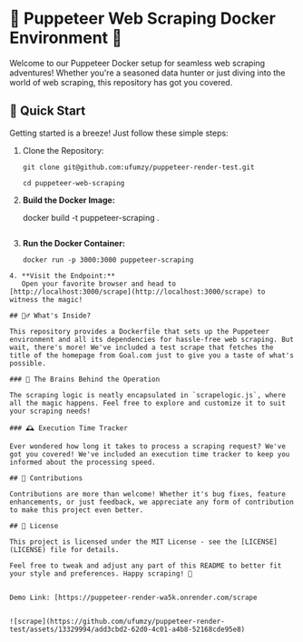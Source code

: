 
# 🌟 Puppeteer Web Scraping Docker Environment 🌟

Welcome to our Puppeteer Docker setup for seamless web scraping adventures! Whether you're a seasoned data hunter or just diving into the world of web scraping, this repository has got you covered.

## 🚀 Quick Start

Getting started is a breeze! Just follow these simple steps:

1. Clone the Repository:
   ```
   git clone git@github.com:ufumzy/puppeteer-render-test.git
   ```
   ```
   cd puppeteer-web-scraping
   ```
2. **Build the Docker Image:**
  
   docker build -t puppeteer-scraping .
   ```

3. **Run the Docker Container:**
   ```
   docker run -p 3000:3000 puppeteer-scraping
   ```
```
4. **Visit the Endpoint:**
   Open your favorite browser and head to [http://localhost:3000/scrape](http://localhost:3000/scrape) to witness the magic!

## 🕵️‍♂️ What's Inside?

This repository provides a Dockerfile that sets up the Puppeteer environment and all its dependencies for hassle-free web scraping. But wait, there's more! We've included a test scrape that fetches the title of the homepage from Goal.com just to give you a taste of what's possible.

### 🧠 The Brains Behind the Operation

The scraping logic is neatly encapsulated in `scrapelogic.js`, where all the magic happens. Feel free to explore and customize it to suit your scraping needs!

### 🕰️ Execution Time Tracker

Ever wondered how long it takes to process a scraping request? We've got you covered! We've included an execution time tracker to keep you informed about the processing speed.

## 🤝 Contributions

Contributions are more than welcome! Whether it's bug fixes, feature enhancements, or just feedback, we appreciate any form of contribution to make this project even better.

## 📝 License

This project is licensed under the MIT License - see the [LICENSE](LICENSE) file for details.

Feel free to tweak and adjust any part of this README to better fit your style and preferences. Happy scraping! 🎉


Demo Link: [https://puppeteer-render-wa5k.onrender.com/scrape


![scrape](https://github.com/ufumzy/puppeteer-render-test/assets/13329994/add3cbd2-62d0-4c01-a4b8-52168cde95e8)


